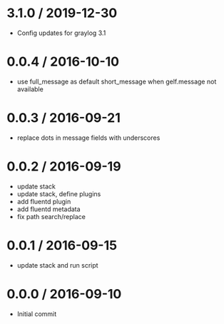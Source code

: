 
3.1.0 / 2019-12-30
==================

  * Config updates for graylog 3.1

0.0.4 / 2016-10-10
==================

  * use full_message as default short_message when gelf.message not available

0.0.3 / 2016-09-21
==================

  * replace dots in message fields with underscores

0.0.2 / 2016-09-19
==================

  * update stack
  * update stack, define plugins
  * add fluentd plugin
  * add fluentd metadata
  * fix path search/replace

0.0.1 / 2016-09-15
==================

  * update stack and run script

0.0.0 / 2016-09-10
==================

 * Initial commit
